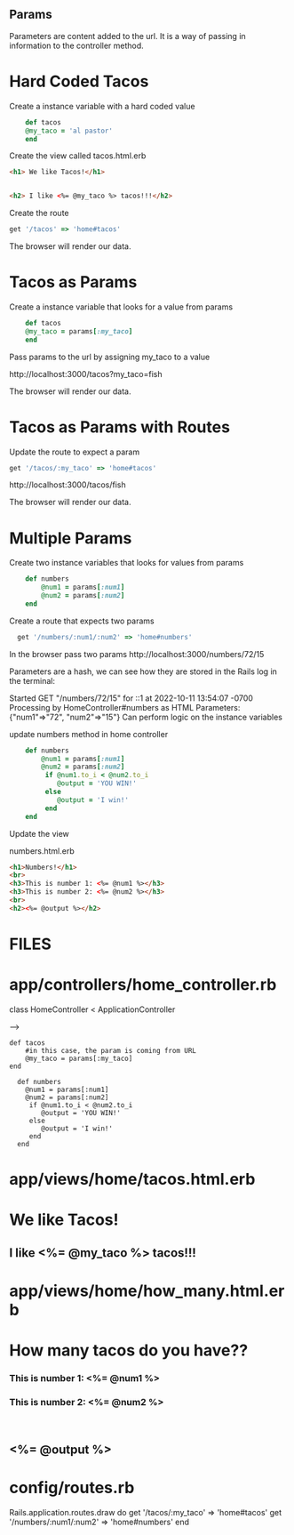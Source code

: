 
## Params
Parameters are content added to the url. It is a way of passing in information to the controller method.

# Hard Coded Tacos

Create a instance variable with a hard coded value
```ruby
    def tacos
    @my_taco = 'al pastor'
    end
```
Create the view called tacos.html.erb

```html
<h1> We like Tacos!</h1>


<h2> I like <%= @my_taco %> tacos!!!</h2>
```
Create the route
```ruby
get '/tacos' => 'home#tacos'
```

The browser will render our data.

# Tacos as Params
Create a instance variable that looks for a value from params
```ruby
    def tacos
    @my_taco = params[:my_taco]
    end
```

Pass params to the url by assigning my_taco to a value

http://localhost:3000/tacos?my_taco=fish

The browser will render our data.

# Tacos as Params with Routes
Update the route to expect a param
```ruby
get '/tacos/:my_taco' => 'home#tacos'
```

http://localhost:3000/tacos/fish

The browser will render our data.

# Multiple Params
Create two instance variables that looks for values from params
```ruby
    def numbers
        @num1 = params[:num1]
        @num2 = params[:num2]
    end
```

Create a route that expects two params
```ruby
  get '/numbers/:num1/:num2' => 'home#numbers'
  ```

In the browser pass two params
http://localhost:3000/numbers/72/15

Parameters are a hash, we can see how they are stored in the Rails log in the terminal:

Started GET "/numbers/72/15" for ::1 at 2022-10-11 13:54:07 -0700
Processing by HomeController#numbers as HTML
  Parameters: {"num1"=>"72", "num2"=>"15"}
Can perform logic on the instance variables

update numbers method in home controller
```ruby
    def numbers
        @num1 = params[:num1]
        @num2 = params[:num2]
         if @num1.to_i < @num2.to_i
            @output = 'YOU WIN!'
         else
            @output = 'I win!'
         end
    end
```
 

Update the view

numbers.html.erb
```html
<h1>Numbers!</h1>
<br>
<h3>This is number 1: <%= @num1 %></h3>
<h3>This is number 2: <%= @num2 %></h3>
<br>
<h2><%= @output %></h2>
```

<!-- --------------FILES------------------->
# FILES

# app/controllers/home_controller.rb

class HomeController < ApplicationController

  <!-- define a method that takes in a parameter and sets it to an instance variable --> -->
    def tacos
        #in this case, the param is coming from URL
        @my_taco = params[:my_taco]
    end

    
<!-- define a method that takes in 2 parameters and set each to an instance variable --> 
      def numbers
        @num1 = params[:num1]
        @num2 = params[:num2]
         if @num1.to_i < @num2.to_i
            @output = 'YOU WIN!'
         else
            @output = 'I win!'
         end
      end

# app/views/home/tacos.html.erb

<h1>  We like Tacos!</h1>

<!-- #  we use ERB to display the value passed in the params from the URL -->

<h2> I like <%= @my_taco %> tacos!!!</h2>

# app/views/home/how_many.html.erb

<h1>How many tacos do you have??</h1>
 <!-- we use ERB to display the value passed in the params from the URL -->
    <h3>This is number 1: <%= @num1 %></h3>
    <h3>This is number 2: <%= @num2 %></h3>
    <br>
    <h2><%= @output %></h2>


# config/routes.rb

Rails.application.routes.draw do
  get '/tacos/:my_taco' => 'home#tacos'
  get '/numbers/:num1/:num2' => 'home#numbers'
end